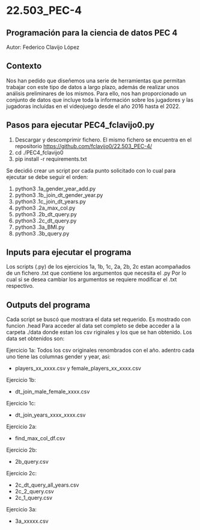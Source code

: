 # 22.503_PEC-4
## Programación para la ciencia de datos PEC 4
Autor: Federico Clavijo López

## Contexto
Nos han pedido que diseñemos una serie de herramientas que permitan trabajar con este tipo de datos a largo plazo, además de realizar unos análisis preliminares de los mismos. Para ello, nos han proporcionado un conjunto de datos que incluye toda la información sobre los jugadores y las jugadoras incluídas en el videojuego desde el año 2016 hasta el 2022.


## Pasos para ejecutar PEC4_fclavijo0.py
1. Descargar y descomprimir fichero. El mismo fichero se encuentra en el repositorio https://github.com/fclavijo0/22.503_PEC-4/
2. cd ./PEC4_fclavijo0
3. pip install -r requirements.txt

Se decidió crear un script por cada punto solicitado con lo cual para ejecutar se debe seguir el orden: 
1. python3 .1a_gender_year_add.py
2. python3 .1b_join_dt_gender_year.py
3. python3 .1c_join_dt_years.py
4. python3 .2a_max_col.py
5. python3 .2b_dt_query.py 
6. python3 .2c_dt_query.py
7. python3 .3a_BMI.py
8. python3 .3b_query.py

## Inputs para ejecutar el programa
Los scripts (.py) de los ejercicios 1a, 1b, 1c, 2a, 2b, 2c estan acompañados de un fichero .txt que contiene los argumentos que necesita el .py
Por lo cual si se desea cambiar los argumentos se requiere modificar el .txt respectivo.


## Outputs del programa
Cada script se buscó que mostrara el data set requerido. Es mostrado con funcion .head
Para acceder al data set completo se debe acceder a la carpeta ./data donde estan los csv riginales y los que se han obtenido. 
Los data set obtenidos son:

Ejercicio 1a:
Todos los csv originales renombrados con el año. adentro cada uno tiene las columnas gender y year, asi:
* players_xx_xxxx.csv y female_players_xx_xxxx.csv

Ejercicio 1b:
* dt_join_male_female_xxxx.csv

Ejercicio 1c:
* dt_join_years_xxxx_xxxx.csv

Ejercicio 2a:
* find_max_col_df.csv

Ejercicio 2b:
* 2b_query.csv

Ejercicio 2c:
* 2c_dt_query_all_years.csv
* 2c_2_query.csv
* 2c_1_query.csv

Ejercicio 3a:
* 3a_xxxxx.csv


